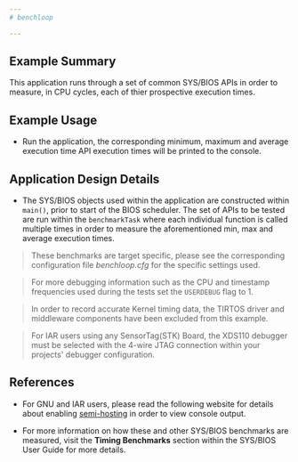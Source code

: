 ```yaml
---
# benchloop

---
```


## Example Summary

This application runs through a set of common SYS/BIOS APIs in order to
measure, in CPU cycles, each of thier prospective execution times.

## Example Usage

* Run the application, the corresponding minimum, maximum and average execution
time API execution times will be printed to the console.

## Application Design Details

* The SYS/BIOS objects used within the application are constructed within
`main()`, prior to start of the BIOS scheduler. The set of APIs to be tested are
run within the `benchmarkTask` where each individual function is called
multiple times in order to measure the aforementioned min, max and average
execution times.

> These benchmarks are target specific, please see the corresponding
configuration file *benchloop.cfg* for the specific settings used.

> For more debugging information such as the CPU and timestamp frequencies used
during the tests set the `USERDEBUG` flag to 1.

> In order to record accurate Kernel timing data, the TIRTOS driver and
middleware components have been excluded from this example.

> For IAR users using any SensorTag(STK) Board, the XDS110 debugger must be
selected with the 4-wire JTAG connection within your projects' debugger
configuration.

## References
* For GNU and IAR users, please read the following website for details about
enabling [semi-hosting](http://processors.wiki.ti.com/index.php/TI-RTOS_Examples_SemiHosting)
in order to view console output.

* For more information on how these and other SYS/BIOS benchmarks are measured,
visit the __Timing Benchmarks__ section within the SYS/BIOS User Guide
for more details.
